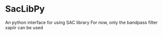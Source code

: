 # SacLibPy
An python interface for using SAC library
For now, only the bandpass filter xapiir can be used
